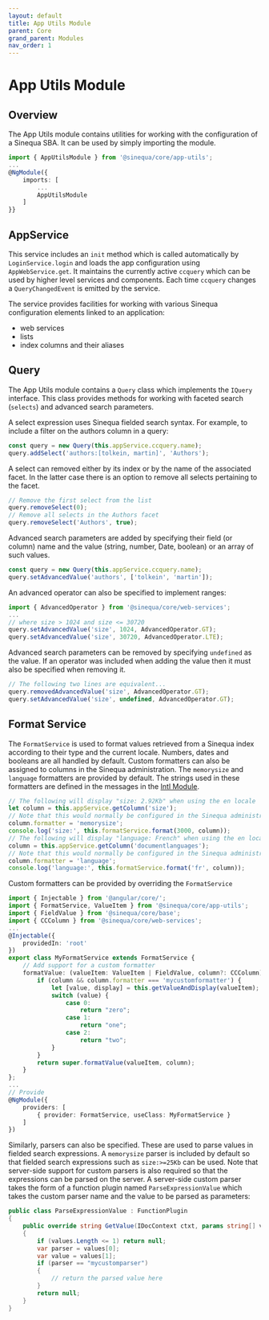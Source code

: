 ```yaml
---
layout: default
title: App Utils Module
parent: Core
grand_parent: Modules
nav_order: 1
---
```


# App Utils Module

## Overview

The App Utils module contains utilities for working with the configuration of a Sinequa SBA. It can be used by simply importing the module.

```ts
import { AppUtilsModule } from '@sinequa/core/app-utils';
...
@NgModule({
    imports: [
        ...
        AppUtilsModule
    ]
}}
```

## AppService

This service includes an `init` method which is called automatically by `LoginService.login` and loads the app configuration using
`AppWebService.get`. It maintains the currently active `ccquery` which can be used by higher level services and components. Each time
`ccquery` changes a `QueryChangedEvent` is emitted by the service.

The service provides facilities for working with various Sinequa configuration elements linked to an application:
- web services
- lists
- index columns and their aliases

## Query

The App Utils module contains a `Query` class which implements the `IQuery` interface. This class provides methods for working
with faceted search (`selects`) and advanced search parameters.

A select expression uses Sinequa fielded search syntax. For example, to include a filter on the authors column in a query:

```ts
const query = new Query(this.appService.ccquery.name);
query.addSelect('authors:[tolkein, martin]', 'Authors');
```

A select can removed either by its index or by the name of the associated facet. In the latter case
there is an option to remove all selects pertaining to the facet.

```ts
// Remove the first select from the list
query.removeSelect(0);
// Remove all selects in the Authors facet
query.removeSelect('Authors', true);
```

Advanced search parameters are added by specifying their field (or column) name and the value (string, number, Date, boolean) or
an array of such values.

```ts
const query = new Query(this.appService.ccquery.name);
query.setAdvancedValue('authors', ['tolkein', 'martin']);
```

An advanced operator can also be specified to implement ranges:

```ts
import { AdvancedOperator } from '@sinequa/core/web-services';
...
// where size > 1024 and size <= 30720
query.setAdvancedValue('size', 1024, AdvancedOperator.GT);
query.setAdvancedValue('size', 30720, AdvancedOperator.LTE);
```

Advanced search parameters can be removed by specifying `undefined` as the value. If an operator was included
when adding the value then it must also be specified when removing it.

```ts
// The following two lines are equivalent...
query.removedAdvancedValue('size', AdvancedOperator.GT);
query.setAdvancedValue('size', undefined, AdvancedOperator.GT);
```

## Format Service

The `FormatService` is used to format values retrieved from a Sinequa index according to their type and the current locale.
Numbers, dates and booleans are all handled by default. Custom formatters can also be assigned to columns in the Sinequa
administration. The `memorysize` and `language` formatters are provided by default. The strings used in these formatters
are defined in the messages in the [Intl Module]({{site.baseurl}}modules/core/intl.html).

```ts
// The following will display "size: 2.92Kb" when using the en locale
let column = this.appService.getColumn('size');
// Note that this would normally be configured in the Sinequa administration
column.formatter = 'memorysize';
console.log('size:', this.formatService.format(3000, column));
// The following will display "language: French" when using the en locale
column = this.appService.getColumn('documentlanguages');
// Note that this would normally be configured in the Sinequa administration
column.formatter = 'language';
console.log('language:', this.formatService.format('fr', column));
```

Custom formatters can be provided by overriding the `FormatService`

```ts
import { Injectable } from '@angular/core/';
import { FormatService, ValueItem } from '@sinequa/core/app-utils';
import { FieldValue } from '@sinequa/core/base';
import { CCColumn } from '@sinequa/core/web-services';
...
@Injectable({
    providedIn: 'root'
})
export class MyFormatService extends FormatService {
    // Add support for a custom formatter
    formatValue: (valueItem: ValueItem | FieldValue, column?: CCColumn): string {
        if (column && column.formatter === 'mycustomformatter') {
            let [value, display] = this.getValueAndDisplay(valueItem);
            switch (value) {
                case 0:
                    return "zero";
                case 1:
                    return "one";
                case 2:
                    return "two";
            }
        }
        return super.formatValue(valueItem, column);
    }
};
...
// Provide
@NgModule({
    providers: [
        { provider: FormatService, useClass: MyFormatService }
    ]
})
```

Similarly, parsers can also be specified. These are used to parse values in fielded search expressions. A `memorysize` parser is included
by default so that fielded search expressions such as `size:>=25Kb` can be used. Note that server-side support for custom parsers is also
required so that the expressions can be parsed on the server. A server-side custom parser takes the form of a function plugin named
`ParseExpressionValue` which takes the custom parser name and the value to be parsed as parameters:

```cs
public class ParseExpressionValue : FunctionPlugin
{
    public override string GetValue(IDocContext ctxt, params string[] values)
    {
        if (values.Length <= 1) return null;
        var parser = values[0];
        var value = values[1];
        if (parser == "mycustomparser")
        {
            // return the parsed value here
        }
        return null;
    }		
}
```
